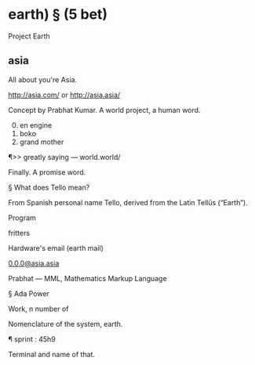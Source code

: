 # earth) § (5 bet)
Project Earth

## asia
All about you're Asia.

http://asia.com/ or http://asia.asia/

Concept by Prabhat Kumar. A world project, a human word.

0) en engine
1) boko
2) grand mother

¶>> greatly saying — world.world/

Finally. A promise word.

§ 
What does Tello mean?

From Spanish personal name Tello, derived from the Latin Tellūs (“Earth”).

Program

fritters

Hardware's email (earth mail) 

0.0.0@asia.asia

Prabhat — MML, Mathematics Markup Language

§ Ada Power

Work, n number of 

Nomenclature of the system, earth.

¶ sprint : 45h9

Terminal and name of that. 

